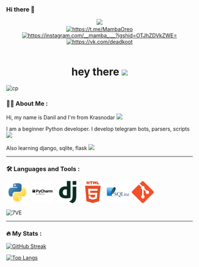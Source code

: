 ### Hi there 👋

<!--
**OreoLand123/OreoLand123** is a ✨ _special_ ✨ repository because its `README.md` (this file) appears on your GitHub profile.

Here are some ideas to get you started:

- 🔭 I’m currently working on ...
- 🌱 I’m currently learning ...
- 👯 I’m looking to collaborate on ...
- 🤔 I’m looking for help with ...
- 💬 Ask me about ...
- 📫 How to reach me: ...
- 😄 Pronouns: ...
- ⚡ Fun fact: ...
-->

<div id="header" align="center">
  <img src=https://media1.giphy.com/media/eg4q8ka6zQuQ2qgKwe/giphy.gif?cid=ecf05e472keu5620jyr3xillnedk9zcbbtoluxl9abwrf549&rid=giphy.gif&ct=s/>
  <div id="badges">
  <a href="https://t.me/MambaOreo">
    <img src="https://img.shields.io/badge/-Telegram-black?logo=Telegram&logoColor=white" alt="https://t.me/MambaOreo"/>
  </a>
  <a href="https://instagram.com/__mamba_.__?igshid=OTJhZDVkZWE=">
    <img src="https://img.shields.io/badge/-Instagram-black?logo=Instagram&logoColor=white" alt="https://instagram.com/__mamba_.__?igshid=OTJhZDVkZWE="/>
  </a>
  <a href="https://vk.com/deadkoot">
    <img src="https://img.shields.io/badge/-VK-black?logo=VK&logoColor=white" alt="https://vk.com/deadkoot"/>
  </a>
</div>
   <img src="https://komarev.com/ghpvc/?username=OreoLand123&style=for-the-badge&color=000000" alt=""/>
  <h1>
  hey there
  <img src="https://media.giphy.com/media/hvRJCLFzcasrR4ia7z/giphy.gif" width="30px"/>
</h1>
</div>

![cp](https://github.com/OreoLand123/OreoLand123/assets/115007758/055a1aae-1534-49b0-905d-55669d9ad78f)


### :woman_technologist: About Me :

Hi, my name is Danil and I'm from Krasnodar <img src="https://media.giphy.com/media/WUlplcMpOCEmTGBtBW/giphy.gif" width="30">

I am a beginner Python developer. I develop telegram bots, parsers, scripts <img src="https://media0.giphy.com/media/M3nwJpDEUxkCzVftCi/200w.webp?cid=ecf05e47dsjqosbyo9tor9smfxa3yyrg9jzptyauloabqe2r&rid=200w.webp&ct=s" width="30">


Also learning django, sqlite, flask <img src="https://media3.giphy.com/media/SHjOSDkKZ18qOHA5B5/200.webp?cid=ecf05e478aff3ri7co999rxarfsyaiheusc4g0lr2takhvm9&rid=200.webp&ct=s" width="30">




---

### :hammer_and_wrench: Languages and Tools :
<div>
  <img src="https://github.com/devicons/devicon/blob/master/icons/python/python-original.svg" title="Python" alt="Python" width="60" height="60"/>&nbsp;
  <img src="https://github.com/devicons/devicon/blob/master/icons/pycharm/pycharm-plain-wordmark.svg" title="Pycharm" alt="Pycharm" width="60" height="60"/>&nbsp;
  <img src="https://github.com/devicons/devicon/blob/master/icons/django/django-plain.svg" title="Django" alt="Django" width="60" height="60"/>&nbsp;
  <img src="https://github.com/devicons/devicon/blob/master/icons/html5/html5-plain-wordmark.svg" title="HTML" alt="HTML" width="60" height="60"/>&nbsp;
  <img src="https://github.com/devicons/devicon/blob/master/icons/sqlite/sqlite-original-wordmark.svg" title="SQLite" alt="SQLite" width="60" height="60"/>&nbsp;
  <img src="https://github.com/devicons/devicon/blob/master/icons/git/git-plain.svg" title="Git" alt="Git" width="60" height="60"/>&nbsp;
</div>

![7VE](https://github.com/OreoLand123/OreoLand123/assets/115007758/59568168-95a8-462a-b3af-483a87bbc726)


---

### :fire: My Stats :
[![GitHub Streak](http://github-readme-streak-stats.herokuapp.com?user=OreoLand123&theme=dark&background=000000)](https://git.io/streak-stats)

[![Top Langs](https://github-readme-stats.vercel.app/api/top-langs/?username=OreoLand123&layout=compact&theme=vision-friendly-dark)](https://github.com/anuraghazra/github-readme-stats)
